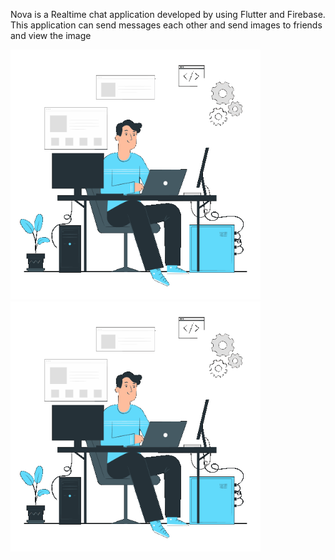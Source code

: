 Nova is a Realtime chat application developed by using Flutter and Firebase. 
This application can send messages each other and send images to friends and view the image

<img  alt="nova" width="400" src="https://github.com/Samindu-Denuwan/Samindu-Denuwan/blob/main/animation_500_lj1jnkpj.gif">
<img  alt="nova" width="400" src="https://github.com/Samindu-Denuwan/Samindu-Denuwan/blob/main/animation_500_lj1jnkpj.gif">

